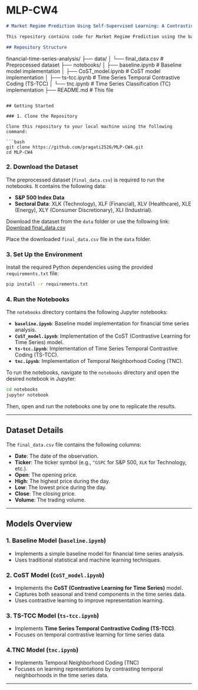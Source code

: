 # MLP-CW4

```markdown
# Market Regime Prediction Using Self-Supervised Learning: A Contrastive Approach

This repository contains code for Market Regime Prediction using the baseline, **CoST (Contrastive Learning for Time Series)** model, **Time Series Temporal Contrastive Coding (TS-TCC)**, and **Temporal Neighborhood Coding (TNC)** . The models are applied to S&P 500 index data and sectoral data (XLK, XLF, XLV, XLE, XLY, XLI).

## Repository Structure

```
financial-time-series-analysis/
├── data/
│   └── final_data.csv            # Preprocessed dataset
├── notebooks/
│   ├── baseline.ipynb            # Baseline model implementation
│   ├── CoST_model.ipynb          # CoST model implementation
│   ├── ts-tcc.ipynb              # Time Series Temporal Contrastive Coding (TS-TCC) 
│   └── tnc.ipynb                  # Time Series Classification (TC) implementation
├── README.md                     # This file
```

## Getting Started

### 1. Clone the Repository

Clone this repository to your local machine using the following command:

```bash
git clone https://github.com/pragati2526/MLP-CW4.git
cd MLP-CW4
```

### 2. Download the Dataset

The preprocessed dataset (`final_data.csv`) is required to run the notebooks. It contains the following data:
- **S&P 500 Index Data**
- **Sectoral Data**: XLK (Technology), XLF (Financial), XLV (Healthcare), XLE (Energy), XLY (Consumer Discretionary), XLI (Industrial).

Download the dataset from the `data` folder or use the following link:  
[Download final_data.csv](https://your-dataset-link/final_data.csv)

Place the downloaded `final_data.csv` file in the `data` folder.

### 3. Set Up the Environment

Install the required Python dependencies using the provided `requirements.txt` file:

```bash
pip install -r requirements.txt
```

### 4. Run the Notebooks

The `notebooks` directory contains the following Jupyter notebooks:

- **`baseline.ipynb`**: Baseline model implementation for financial time series analysis.
- **`CoST_model.ipynb`**: Implementation of the CoST (Contrastive Learning for Time Series) model.
- **`ts-tcc.ipynb`**: Implementation of Time Series Temporal Contrastive Coding (TS-TCC).
- **`tnc.ipynb`**: Implementation of Temporal Neighborhood Coding (TNC).

To run the notebooks, navigate to the `notebooks` directory and open the desired notebook in Jupyter:

```bash
cd notebooks
jupyter notebook
```

Then, open and run the notebooks one by one to replicate the results.

---

## Dataset Details

The `final_data.csv` file contains the following columns:

- **Date**: The date of the observation.
- **Ticker**: The ticker symbol (e.g., `^GSPC` for S&P 500, `XLK` for Technology, etc.).
- **Open**: The opening price.
- **High**: The highest price during the day.
- **Low**: The lowest price during the day.
- **Close**: The closing price.
- **Volume**: The trading volume.

---

## Models Overview

### 1. Baseline Model (`baseline.ipynb`)
- Implements a simple baseline model for financial time series analysis.
- Uses traditional statistical and machine learning techniques.

### 2. CoST Model (`CoST_model.ipynb`)
- Implements the **CoST (Contrastive Learning for Time Series)** model.
- Captures both seasonal and trend components in the time series data.
- Uses contrastive learning to improve representation learning.

### 3. TS-TCC Model (`ts-tcc.ipynb`)
- Implements **Time Series Temporal Contrastive Coding (TS-TCC)**.
- Focuses on temporal contrastive learning for time series data.

### 4.TNC Model (`tnc.ipynb`)
- Implements Temporal Neighborhood Coding (TNC)
- Focuses on learning representations by contrasting temporal neighborhoods in the time series data.

---
